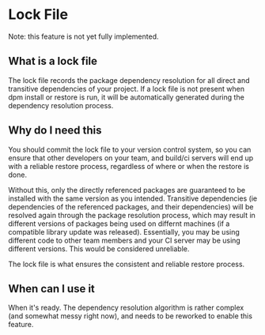 # Lock File

Note: this feature is not yet fully implemented.

## What is a lock file

The lock file records the package dependency resolution for all direct and transitive dependencies of your project. If a lock file is not present when dpm install or restore is run, it will be automatically generated during the dependency resolution process.

## Why do I need this

You should commit the lock file to your version control system, so you can ensure that other developers on your team, and build/ci servers will end up with a reliable restore process, regardless of where or when the restore is done.

Without this, only the directly referenced packages are guaranteed to be installed with the same version as you intended. Transitive dependencies (ie dependencies of the referenced packages, and their dependencies) will be resolved again through the package resolution process, which may result in different versions of packages being used on differnt machines (if a compatible library update was released). Essentially, you may be using different code to other team members and your CI server may be using different versions. This would be considered unreliable.

The lock file is what ensures the consistent and reliable restore process.

## When can I use it

When it's ready. The dependency resolution algorithm is rather complex (and somewhat messy right now), and needs to be reworked to enable this feature.
